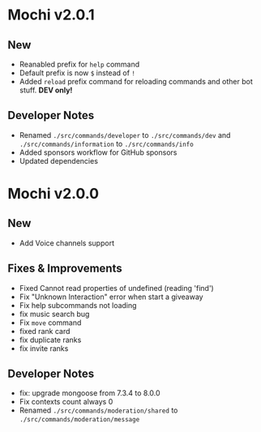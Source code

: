 # Mochi v2.0.1

## New

- Reanabled prefix for `help` command
- Default prefix is now `$` instead of `!`
- Added `reload` prefix command for reloading commands and other bot stuff.
  **DEV only!**

## Developer Notes

- Renamed `./src/commands/developer` to `./src/commands/dev` and
  `./src/commands/information` to `./src/commands/info`
- Added sponsors workflow for GitHub sponsors
- Updated dependencies

# Mochi v2.0.0

## New

- Add Voice channels support

## Fixes & Improvements

- Fixed Cannot read properties of undefined (reading 'find')
- Fix "Unknown Interaction" error when start a giveaway
- Fix help subcommands not loading
- fix music search bug
- Fix `move` command
- fixed rank card
- fix duplicate ranks
- fix invite ranks

## Developer Notes

- fix: upgrade mongoose from 7.3.4 to 8.0.0
- Fix contexts count always 0
- Renamed `./src/commands/moderation/shared` to
  `./src/commands/moderation/message`
